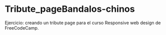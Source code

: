 # Tribute_pageBandalos-chinos
Ejercicio: creando un tribute page para el curso Responsive web design de FreeCodeCamp.
